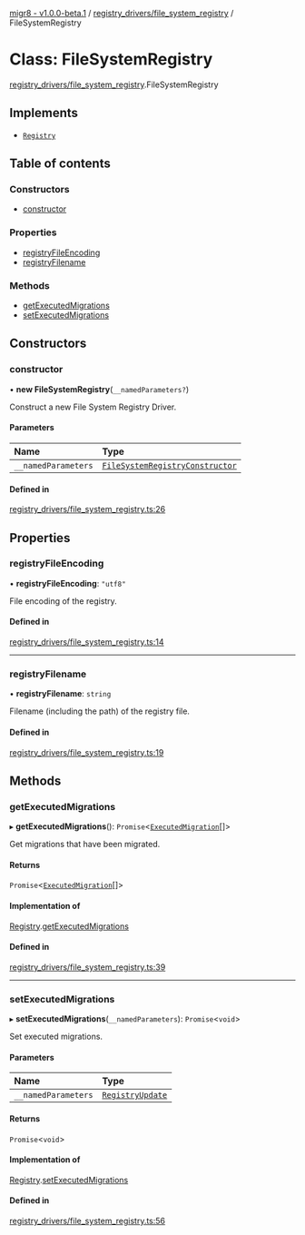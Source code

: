 [migr8 - v1.0.0-beta.1](../README.md) / [registry_drivers/file_system_registry](../modules/registry_drivers_file_system_registry.md) / FileSystemRegistry

# Class: FileSystemRegistry

[registry_drivers/file_system_registry](../modules/registry_drivers_file_system_registry.md).FileSystemRegistry

## Implements

- [`Registry`](../interfaces/interfaces_registry.Registry.md)

## Table of contents

### Constructors

- [constructor](registry_drivers_file_system_registry.FileSystemRegistry.md#constructor)

### Properties

- [registryFileEncoding](registry_drivers_file_system_registry.FileSystemRegistry.md#registryfileencoding)
- [registryFilename](registry_drivers_file_system_registry.FileSystemRegistry.md#registryfilename)

### Methods

- [getExecutedMigrations](registry_drivers_file_system_registry.FileSystemRegistry.md#getexecutedmigrations)
- [setExecutedMigrations](registry_drivers_file_system_registry.FileSystemRegistry.md#setexecutedmigrations)

## Constructors

### constructor

• **new FileSystemRegistry**(`__namedParameters?`)

Construct a new File System Registry Driver.

#### Parameters

| Name                | Type                                                                                                                          |
| :------------------ | :---------------------------------------------------------------------------------------------------------------------------- |
| `__namedParameters` | [`FileSystemRegistryConstructor`](../interfaces/interfaces_file_system_registry_constructor.FileSystemRegistryConstructor.md) |

#### Defined in

[registry_drivers/file_system_registry.ts:26](https://github.com/prasadrajandran/migr8/blob/560fe49/src/registry_drivers/file_system_registry.ts#L26)

## Properties

### registryFileEncoding

• **registryFileEncoding**: `"utf8"`

File encoding of the registry.

#### Defined in

[registry_drivers/file_system_registry.ts:14](https://github.com/prasadrajandran/migr8/blob/560fe49/src/registry_drivers/file_system_registry.ts#L14)

---

### registryFilename

• **registryFilename**: `string`

Filename (including the path) of the registry file.

#### Defined in

[registry_drivers/file_system_registry.ts:19](https://github.com/prasadrajandran/migr8/blob/560fe49/src/registry_drivers/file_system_registry.ts#L19)

## Methods

### getExecutedMigrations

▸ **getExecutedMigrations**(): `Promise`<[`ExecutedMigration`](../interfaces/interfaces_executed_migration.ExecutedMigration.md)[]\>

Get migrations that have been migrated.

#### Returns

`Promise`<[`ExecutedMigration`](../interfaces/interfaces_executed_migration.ExecutedMigration.md)[]\>

#### Implementation of

[Registry](../interfaces/interfaces_registry.Registry.md).[getExecutedMigrations](../interfaces/interfaces_registry.Registry.md#getexecutedmigrations)

#### Defined in

[registry_drivers/file_system_registry.ts:39](https://github.com/prasadrajandran/migr8/blob/560fe49/src/registry_drivers/file_system_registry.ts#L39)

---

### setExecutedMigrations

▸ **setExecutedMigrations**(`__namedParameters`): `Promise`<`void`\>

Set executed migrations.

#### Parameters

| Name                | Type                                                                           |
| :------------------ | :----------------------------------------------------------------------------- |
| `__namedParameters` | [`RegistryUpdate`](../interfaces/interfaces_registry_update.RegistryUpdate.md) |

#### Returns

`Promise`<`void`\>

#### Implementation of

[Registry](../interfaces/interfaces_registry.Registry.md).[setExecutedMigrations](../interfaces/interfaces_registry.Registry.md#setexecutedmigrations)

#### Defined in

[registry_drivers/file_system_registry.ts:56](https://github.com/prasadrajandran/migr8/blob/560fe49/src/registry_drivers/file_system_registry.ts#L56)
